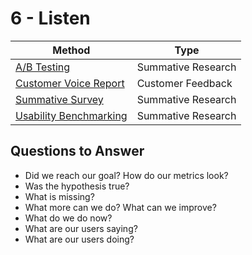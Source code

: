 # 6 - Listen

Method | Type
---- | ----
[A/B Testing](ab-testing.md) | Summative Research
[Customer Voice Report](customer-voice-report.md) | Customer Feedback
[Summative Survey](summative-survey.md) | Summative Research
[Usability Benchmarking](usability-benchmarking.md) | Summative Research


## Questions to Answer
- Did we reach our goal? How do our metrics look?
- Was the hypothesis true?
- What is missing?
- What more can we do? What can we improve?
- What do we do now?
- What are our users saying?
- What are our users doing?
